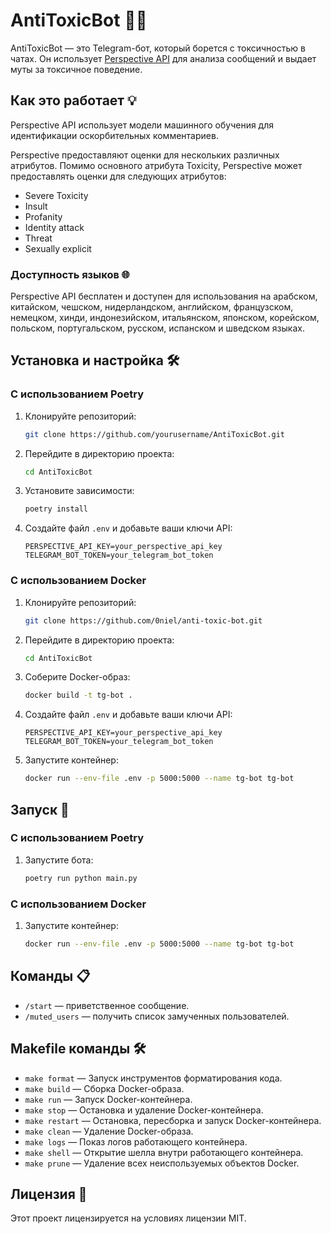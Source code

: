# AntiToxicBot 🤖🚫

AntiToxicBot — это Telegram-бот, который борется с токсичностью в чатах. Он использует [Perspective API](https://www.perspectiveapi.com/) для анализа сообщений и выдает муты за токсичное поведение.

## Как это работает 💡

Perspective API использует модели машинного обучения для идентификации оскорбительных комментариев.

Perspective предоставляют оценки для нескольких различных атрибутов. Помимо основного атрибута Toxicity, Perspective может предоставлять оценки для следующих атрибутов:

- Severe Toxicity
- Insult
- Profanity
- Identity attack
- Threat
- Sexually explicit

### Доступность языков 🌐

Perspective API бесплатен и доступен для использования на арабском, китайском, чешском, нидерландском, английском, французском, немецком, хинди, индонезийском, итальянском, японском, корейском, польском, португальском, русском, испанском и шведском языках.

## Установка и настройка 🛠️

### С использованием Poetry

1. Клонируйте репозиторий:
    ```bash
    git clone https://github.com/yourusername/AntiToxicBot.git
    ```
2. Перейдите в директорию проекта:
    ```bash
    cd AntiToxicBot
    ```
3. Установите зависимости:
    ```bash
    poetry install
    ```
4. Создайте файл `.env` и добавьте ваши ключи API:
    ```env
    PERSPECTIVE_API_KEY=your_perspective_api_key
    TELEGRAM_BOT_TOKEN=your_telegram_bot_token
    ```

### С использованием Docker

1. Клонируйте репозиторий:
    ```bash
    git clone https://github.com/0niel/anti-toxic-bot.git
    ```
2. Перейдите в директорию проекта:
    ```bash
    cd AntiToxicBot
    ```
3. Соберите Docker-образ:
    ```bash
    docker build -t tg-bot .
    ```
4. Создайте файл `.env` и добавьте ваши ключи API:
    ```env
    PERSPECTIVE_API_KEY=your_perspective_api_key
    TELEGRAM_BOT_TOKEN=your_telegram_bot_token
    ```
5. Запустите контейнер:
    ```bash
    docker run --env-file .env -p 5000:5000 --name tg-bot tg-bot
    ```

## Запуск 🚀

### С использованием Poetry

1. Запустите бота:
    ```bash
    poetry run python main.py
    ```

### С использованием Docker

1. Запустите контейнер:
    ```bash
    docker run --env-file .env -p 5000:5000 --name tg-bot tg-bot
    ```

## Команды 📋

- `/start` — приветственное сообщение.
- `/muted_users` — получить список замученных пользователей.

## Makefile команды 🛠️

- `make format` — Запуск инструментов форматирования кода.
- `make build` — Сборка Docker-образа.
- `make run` — Запуск Docker-контейнера.
- `make stop` — Остановка и удаление Docker-контейнера.
- `make restart` — Остановка, пересборка и запуск Docker-контейнера.
- `make clean` — Удаление Docker-образа.
- `make logs` — Показ логов работающего контейнера.
- `make shell` — Открытие шелла внутри работающего контейнера.
- `make prune` — Удаление всех неиспользуемых объектов Docker.

## Лицензия 📜

Этот проект лицензируется на условиях лицензии MIT.
